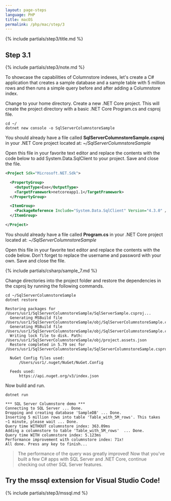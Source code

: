 ```yaml
---
layout: page-steps
language: PHP
title: macOS
permalink: /php/mac/step/3
---
```


{% include partials/step3/title.md %}

## Step 3.1
{% include partials/step3/note.md %}

To showcase the capabilities of Columnstore indexes, let's create a C# application that creates a sample database and a sample table with 5 million rows and then runs a simple query before and after adding a Columnstore index.

Change to your home directory. Create a new .NET Core project. This will create the project directory with a basic .NET Core Program.cs and csproj file.

```terminal
cd ~/
dotnet new console -o SqlServerColumnstoreSample
```

You should already have a file called **SqlServerColumnstoreSample.csproj** in your .NET Core project located at: _~/SqlServerColumnstoreSample_

Open this file in your favorite text editor and replace the contents with the code below to add System.Data.SqlClient to your project. Save and close the file.

```xml
<Project Sdk="Microsoft.NET.Sdk">

  <PropertyGroup>
    <OutputType>Exe</OutputType>
    <TargetFramework>netcoreapp1.1</TargetFramework>
  </PropertyGroup>

  <ItemGroup>
    <PackageReference Include="System.Data.SqlClient" Version="4.3.0" />
  </ItemGroup>

</Project>
```

You should already have a file called **Program.cs** in your .NET Core project located at: _~/SqlServerColumnstoreSample_

Open this file in your favorite text editor and replace the contents with the code below. Don't forget to replace the username and password with your own. Save and close the file.

{% include partials/csharp/sample_7.md %}

Change directories into the project folder and restore the dependencies in the csproj by running the following commands.

```terminal
cd ~/SqlServerColumnstoreSample
dotnet restore
```

```results
Restoring packages for /Users/usr1/SqlServerColumnstoreSample/SqlServerSample.csproj...
  Generating MSBuild file /Users/usr1/SqlServerColumnstoreSample/obj/SqlServerColumnstoreSample.csproj.nuget.g.props.
  Generating MSBuild file /Users/usr1/SqlServerColumnstoreSample/obj/SqlServerColumnstoreSample.csproj.nuget.g.targets.
  Writing lock file to disk. Path: /Users/usr1/SqlServerColumnstoreSample/obj/project.assets.json
  Restore completed in 5.79 sec for /Users/usr1/SqlServerColumnstoreSample/SqlServerColumnstoreSample.csproj.

  NuGet Config files used:
      /Users/usr1/.nuget/NuGet/NuGet.Config

  Feeds used:
      https://api.nuget.org/v3/index.json
```

Now build and run.
```terminal
dotnet run
```

```results
*** SQL Server Columnstore demo ***
Connecting to SQL Server ... Done.
Dropping and creating database 'SampleDB' ... Done.
Inserting 5 million rows into table 'Table_with_5M_rows'. This takes ~1 minute, please wait ... Done.
Query time WITHOUT columnstore index: 363.09ms
Adding a columnstore to table 'Table_with_5M_rows'  ... Done.
Query time WITH columnstore index: 5.123ms
Performance improvement with columnstore index: 71x!
All done. Press any key to finish...
```

> The performance of the query was greatly improved! 
Now that you've built a few C# apps with SQL Server and .NET Core, continue checking out other SQL Server features.

## Try the mssql extension for Visual Studio Code!
{% include partials/step3/mssql.md %}
